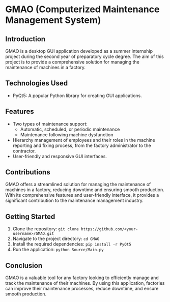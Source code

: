 # GMAO (Computerized Maintenance Management System)

## Introduction
GMAO is a desktop GUI application developed as a summer internship project during the second year of preparatory cycle degree. The aim of this project is to provide a comprehensive solution for managing the maintenance of machines in a factory. 

## Technologies Used
- PyQt5: A popular Python library for creating GUI applications.

## Features
- Two types of maintenance support: 
  - Automatic, scheduled, or periodic maintenance
  - Maintenance following machine dysfunction
- Hierarchy management of employees and their roles in the machine reporting and fixing process, from the factory administrator to the contractor.
- User-friendly and responsive GUI interfaces.

## Contributions
GMAO offers a streamlined solution for managing the maintenance of machines in a factory, reducing downtime and ensuring smooth production. With its comprehensive features and user-friendly interface, it provides a significant contribution to the maintenance management industry.

## Getting Started
1. Clone the repository: `git clone https://github.com/<your-username>/GMAO.git`
2. Navigate to the project directory: `cd GMAO`
3. Install the required dependencies: `pip install -r PyQt5`
4. Run the application: `python Source/Main.py`

## Conclusion
GMAO is a valuable tool for any factory looking to efficiently manage and track the maintenance of their machines. By using this application, factories can improve their maintenance processes, reduce downtime, and ensure smooth production.
